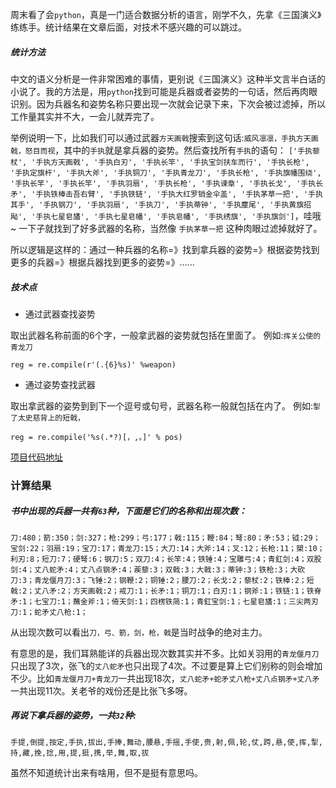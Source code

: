 周末看了会`python`，真是一门适合数据分析的语言，刚学不久，先拿《三国演义》练练手。统计结果在文章后面，对技术不感兴趣的可以跳过。


##### 统计方法
中文的语义分析是一件非常困难的事情，更别说《三国演义》这种半文言半白话的小说了。我的方法是，用`python`找到可能是兵器或者姿势的一句话，然后再肉眼识别。因为兵器名和姿势名称只要出现一次就会记录下来，下次会被过滤掉，所以工作量其实并不大，一会儿就弄完了。

举例说明一下，比如我们可以通过武器`方天画戟`搜索到这句话:`威风凛凛，手执方天画戟，怒目而视`，其中的`手执`就是拿兵器的姿势。然后查找所有`手执`的语句：
`['手执藜杖', '手执方天画戟', '手执白刃', '手执长竿', '手执宝剑扶车而行', '手执长枪', '手执定旗杆', '手执大斧', '手执铜刀', '手执青龙刀', '手执长枪', '手执旗幡围绕', '手执长竿', '手执长竿', '手执羽扇', '手执长枪', '手执谏章', '手执长戈', '手执长矛', '手执铁棒击吾右臂', '手执铁链', '手执大红罗销金伞盖', '手执茅草一把', '手执其手', '手执钢刀', '手执羽扇', '手执刀', '手执蒂钟', '手执麈尾', '手执黄旗招飐', '手执七星皂旙', '手执七星皂幡', '手执皂幡', '手执绣旗', '手执旗剑']`，哇哦~ 一下子就找到了好多武器的名称，当然像 `手执茅草一把` 这种肉眼过滤掉就好了。


所以逻辑是这样的：通过一种兵器的名称=》找到拿兵器的姿势=》根据姿势找到更多的兵器=》根据兵器找到更多的姿势=》......

##### 技术点

* 通过武器查找姿势

取出武器名称前面的6个字，一般拿武器的姿势就包括在里面了。
例如:`挥关公使的青龙刀`

```
reg = re.compile(r'(.{6}%s)' %weapon)
```

* 通过姿势查找武器

取出拿武器的姿势到到下一个逗号或句号，武器名称一般就包括在内了。
例如:`掣了太史慈背上的短戟，`

```
reg = re.compile('%s(.*?)[，,。]' % pos)
```



[项目代码地址](https://github.com/runinspring/pythonStudy/tree/master/sanguo)

### 计算结果

##### 书中出现的兵器一共有`63`种，下面是它们的名称和出现次数：

`
刀:480；箭:350；剑:327；枪:299；弓:177；戟:115；鞭:84；弩:80；矛:53；钺:29；宝剑:22；羽扇:19；宝刀:17；青龙刀:15；大刀:14；大斧:14；叉:12；长枪:11；槊:10；利刃:8；短刀:7；硬弩:6；钢刀:5；双刀:4；长竿:4；铁锤:4；宝雕弓:4；青釭剑:4；双股剑:4；丈八蛇矛:4；丈八点钢矛:4；蒺藜:3；双戟:3；大戟:3；蒂钟:3；铁枪:3；大砍刀:3；青龙偃月刀:3；飞锤:2；钢鞭:2；铜锤:2；腰刀:2；长戈:2；藜杖:2；铁棒:2；短戟:2；丈八矛:2；方天画戟:2；戒刀:1；长矛:1；铜刀:1；白刃:1；钢斧:1；铁链:1；铁脊矛:1；七宝刀:1；蘸金斧:1；倚天剑:1；四楞铁简:1；青釭宝剑:1；七星皂旙:1；三尖两刃刀:1；蛇矛丈八枪:1；
`

从出现次数可以看出`刀，弓、箭，剑，枪，戟`是当时战争的绝对主力。

有意思的是，我们耳熟能详的兵器出现次数其实并不多。比如关羽用的`青龙偃月刀`只出现了3次，张飞的`丈八蛇矛`也只出现了4次。不过要是算上它们别称的则会增加不少。比如`青龙偃月刀+青龙刀`一共出现18次，`丈八蛇矛+蛇矛丈八枪+丈八点钢矛+丈八矛` 一共出现11次。关老爷的戏份还是比张飞多呀。


##### 再说下拿兵器的姿势，一共`32`种:
`手提,倒提,按定,手执,拔出,手捧,舞动,腰悬,手摇,手使,赍,射,佩,轮,仗,跨,悬,使,挥,掣,持,藏,挽,捻,用,提,挺,携,举,舞,取,拔`

虽然不知道统计出来有啥用，但不是挺有意思吗。





